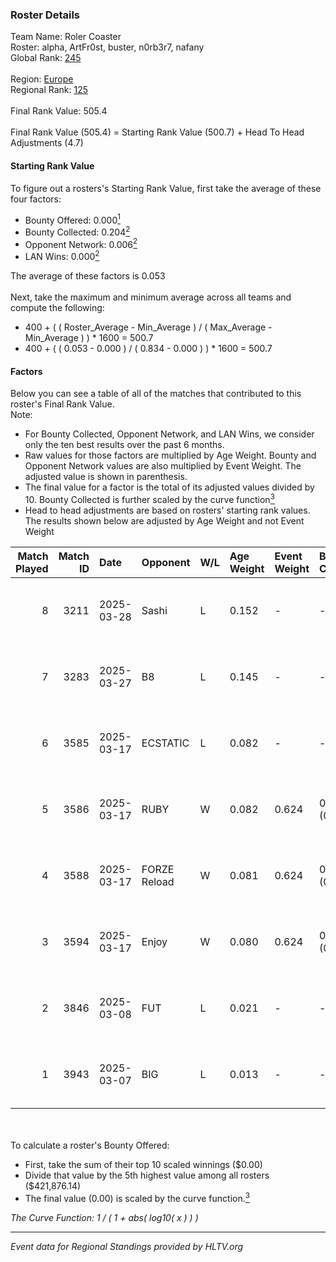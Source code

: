 ### Roster Details<br />
Team Name: Roler Coaster<br />
Roster: alpha, ArtFr0st, buster, n0rb3r7, nafany<br />
Global Rank: [245](../../standings_global_2025_09_01.md)<br />
<br />
Region: [Europe]( ../../standings_europe_2025_09_01.md)<br />
Regional Rank: [125]( ../../standings_europe_2025_09_01.md)<br />
<br />
Final Rank Value:  505.4<br />
<br />
Final Rank Value (505.4) = Starting Rank Value (500.7) + Head To Head Adjustments (4.7)<br />

#### Starting Rank Value<br />
To figure out a rosters's Starting Rank Value, first take the average of these four factors:<br />
- Bounty Offered: 0.000[<sup>1</sup>](#table2)
- Bounty Collected: 0.204[<sup>2</sup>](#table1)
- Opponent Network: 0.006[<sup>2</sup>](#table1)
- LAN Wins: 0.000[<sup>2</sup>](#table1)

The average of these factors is 0.053<br />
<br />
Next, take the maximum and minimum average across all teams and compute the following:<br />
- 400 + ( ( Roster_Average - Min_Average ) / ( Max_Average - Min_Average ) ) * 1600 = 500.7
- 400 + ( ( 0.053 - 0.000 ) / ( 0.834 - 0.000 ) ) * 1600 = 500.7


#### Factors<br />
Below you can see a table of all of the matches that contributed to this roster's Final Rank Value.<br />
Note:<br />

- For Bounty Collected, Opponent Network, and LAN Wins, we consider only the ten best results over the past 6 months.
- Raw values for those factors are multiplied by Age Weight. Bounty and Opponent Network values are also multiplied by Event Weight. The adjusted value is shown in parenthesis.
- The final value for a factor is the total of its adjusted values divided by 10. Bounty Collected is further scaled by the curve function[<sup>3</sup>](#curveFunction)
- Head to head adjustments are based on rosters' starting rank values. The results shown below are adjusted by Age Weight and not Event Weight
<span id="table1"></span><br />


| Match Played | Match ID | Date       | Opponent     | W/L | Age Weight | Event Weight | Bounty Collected | Opponent Network | LAN Wins  | H2H Adj. | Roster                                      |
| -: | -: | :- | :- | :- | :- | :- | :- | :- | :- | -: | :- |
|            8 |     3211 | 2025-03-28 | Sashi        | L   | 0.152      | -            | -                | -                | -         |    -0.38 | alpha, ArtFr0st, buster, n0rb3r7, nafany    |
|            7 |     3283 | 2025-03-27 | B8           | L   | 0.145      | -            | -                | -                | -         |    -0.06 | alpha, ArtFr0st, buster, n0rb3r7, nafany    |
|            6 |     3585 | 2025-03-17 | ECSTATIC     | L   | 0.082      | -            | -                | -                | -         |    -0.06 | alpha, ArtFr0st, buster, n0rb3r7, nafany    |
|            5 |     3586 | 2025-03-17 | RUBY         | W   | 0.082      | 0.624        | 0.020 (0.001)    | 0.851 (0.043)    | 0 (0.000) |     2.28 | alpha, ArtFr0st, buster, n0rb3r7, nafany    |
|            4 |     3588 | 2025-03-17 | FORZE Reload | W   | 0.081      | 0.624        | 0.004 (0.000)    | 0.415 (0.021)    | 0 (0.000) |     2.05 | alpha, ArtFr0st, buster, n0rb3r7, nafany    |
|            3 |     3594 | 2025-03-17 | Enjoy        | W   | 0.080      | 0.624        | 0.000 (0.000)    | 0.000 (0.000)    | 0 (0.000) |     0.91 | alpha, ArtFr0st, buster, n0rb3r7, nafany    |
|            2 |     3846 | 2025-03-08 | FUT          | L   | 0.021      | -            | -                | -                | -         |    -0.04 | alpha, ArtFr0st, nafany, Perfecto, YEKINDAR |
|            1 |     3943 | 2025-03-07 | BIG          | L   | 0.013      | -            | -                | -                | -         |    -0.01 | alpha, ArtFr0st, nafany, Perfecto, YEKINDAR |

<br />
<span id="table2"></span><br />
To calculate a roster's Bounty Offered:<br />

- First, take the sum of their top 10 scaled winnings ($0.00)
- Divide that value by the 5th highest value among all rosters ($421,876.14)
- The final value (0.00) is scaled by the curve function.[<sup>3</sup>](#curveFunction)

<span id="curveFunction"></span>_The Curve Function: 1 / ( 1 + abs( log10( x ) ) )_<br />

---
_Event data for Regional Standings provided by HLTV.org_<br />
